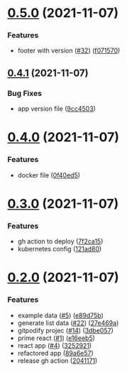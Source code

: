# [0.5.0](https://github.com/EddieHubCommunity/EventCalendar/compare/v0.4.1...v0.5.0) (2021-11-07)


### Features

* footer with version ([#32](https://github.com/EddieHubCommunity/EventCalendar/issues/32)) ([f071570](https://github.com/EddieHubCommunity/EventCalendar/commit/f071570484664a8692db2a7fc10009e0f10c8d20))



## [0.4.1](https://github.com/EddieHubCommunity/EventCalendar/compare/v0.4.0...v0.4.1) (2021-11-07)


### Bug Fixes

* app version file ([9cc4503](https://github.com/EddieHubCommunity/EventCalendar/commit/9cc4503d985477f7508c6c899df949db77ce95fd))



# [0.4.0](https://github.com/EddieHubCommunity/EventCalendar/compare/v0.3.0...v0.4.0) (2021-11-07)


### Features

* docker file ([0f40ed5](https://github.com/EddieHubCommunity/EventCalendar/commit/0f40ed5e99dd56dbecf6c78da80e34b63693c9b5))



# [0.3.0](https://github.com/EddieHubCommunity/EventCalendar/compare/v0.2.0...v0.3.0) (2021-11-07)


### Features

* gh action to deploy ([7f2ca15](https://github.com/EddieHubCommunity/EventCalendar/commit/7f2ca1577e220230933c296ac011af956f033b3c))
* kubernetes config ([121ad80](https://github.com/EddieHubCommunity/EventCalendar/commit/121ad80ad4bf9428debb92a63640e18729e4fc4a))



# [0.2.0](https://github.com/EddieHubCommunity/EventCalendar/compare/3252921393b1905c57a5be2c31e33bccaeb2a9bb...v0.2.0) (2021-11-07)


### Features

* example data ([#5](https://github.com/EddieHubCommunity/EventCalendar/issues/5)) ([e89d75b](https://github.com/EddieHubCommunity/EventCalendar/commit/e89d75b2220a6e6fef94287e86df43e5c4ecbf92))
* generate list data ([#22](https://github.com/EddieHubCommunity/EventCalendar/issues/22)) ([27e469a](https://github.com/EddieHubCommunity/EventCalendar/commit/27e469aa6397e700a9f2a66cbe680d56f6f13397))
* gitpodify projec ([#14](https://github.com/EddieHubCommunity/EventCalendar/issues/14)) ([3dbe057](https://github.com/EddieHubCommunity/EventCalendar/commit/3dbe05724391644e7481278aebfae537b449f8ea))
* prime react ([#1](https://github.com/EddieHubCommunity/EventCalendar/issues/1)) ([e16eeb5](https://github.com/EddieHubCommunity/EventCalendar/commit/e16eeb58c197aca688d87134b99622b9e7e0b88c))
* react app ([#4](https://github.com/EddieHubCommunity/EventCalendar/issues/4)) ([3252921](https://github.com/EddieHubCommunity/EventCalendar/commit/3252921393b1905c57a5be2c31e33bccaeb2a9bb))
* refactored app ([89a6e57](https://github.com/EddieHubCommunity/EventCalendar/commit/89a6e57c32e96a572be61bac45200620503519fb))
* release gh action ([2041171](https://github.com/EddieHubCommunity/EventCalendar/commit/2041171130aaa896cb3b6cf6fe395656bd9a65d0))



